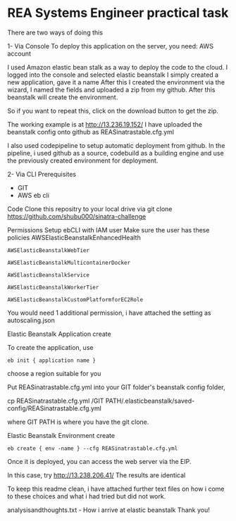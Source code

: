 REA Systems Engineer practical task
===================================
There are two ways of doing this

1- Via Console
To deploy this application on the server, you need:
AWS account

I used Amazon elastic bean stalk as a way to deploy the code to the cloud.
I logged into the console and selected elastic beanstalk
I simply created a new application, gave it a name
After this I created the environment via the wizard, I named the fields and uploaded a zip from my github.
After this beanstalk will create the environment.

So if you want to repeat this, click on the download button to get the zip.

The working example is at http://13.236.19.152/
I have uploaded the beanstalk config onto github as REASinatrastable.cfg.yml

I also used codepipeline to setup automatic deployment from github.
In the pipeline, i used github as a source, codebuild as a building engine and use the previously created environment for deployment.


2- Via CLI
Prerequisites
- GIT
- AWS eb cli

Code
Clone this repositry to your local drive via 
  git clone https://github.com/shubu000/sinatra-challenge

Permissions
Setup ebCLI with IAM user
  Make sure the user has these policies
    AWSElasticBeanstalkEnhancedHealth
    
    AWSElasticBeanstalkWebTier
    
    AWSElasticBeanstalkMulticontainerDocker
    
    AWSElasticBeanstalkService
    
    AWSElasticBeanstalkWorkerTier
    
    AWSElasticBeanstalkCustomPlatformforEC2Role

You would need 1 additional permission, i have attached the setting as autoscaling.json

Elastic Beanstalk Application create

To create the application, use
    
    eb init { application name }
    
choose a region suitable for you

Put REASinatrastable.cfg.yml into your GIT folder's beanstalk config folder,
  
  cp  REASinatrastable.cfg.yml /GIT PATH/.elasticbeanstalk/saved-config/REASinatrastable.cfg.yml 

where GIT PATH is where you have the git clone.

Elastic Beanstalk Environment create
    
    eb create { env -name } --cfg REASinatrastable.cfg.yml

Once it is deployed, you can access the web server via the EIP.

In this case, try http://13.238.206.41/
The results are identical


To keep this readme clean, i have attached further text files on how i come to these choices and what i had tried but did not work.

analysisandthoughts.txt - How i arrive at elastic beanstalk
Thank you!
